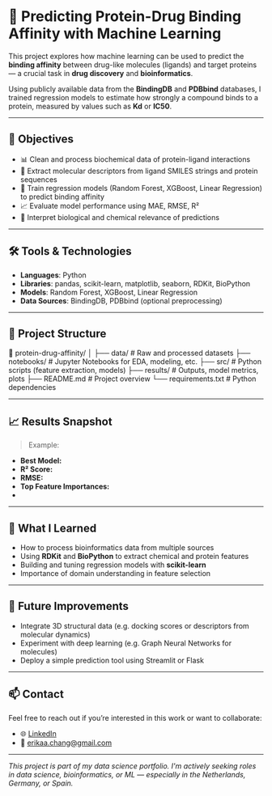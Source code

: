 # 🔬 Predicting Protein-Drug Binding Affinity with Machine Learning

This project explores how machine learning can be used to predict the **binding affinity** between drug-like molecules (ligands) and target proteins — a crucial task in **drug discovery** and **bioinformatics**.

Using publicly available data from the **BindingDB** and **PDBbind** databases, I trained regression models to estimate how strongly a compound binds to a protein, measured by values such as **Kd** or **IC50**.

---

## 🎯 Objectives

- 📊 Clean and process biochemical data of protein-ligand interactions
- 🧪 Extract molecular descriptors from ligand SMILES strings and protein sequences
- 🤖 Train regression models (Random Forest, XGBoost, Linear Regression) to predict binding affinity
- 📈 Evaluate model performance using MAE, RMSE, R²
- 🧬 Interpret biological and chemical relevance of predictions

---

## 🛠️ Tools & Technologies

- **Languages**: Python  
- **Libraries**: pandas, scikit-learn, matplotlib, seaborn, RDKit, BioPython  
- **Models**: Random Forest, XGBoost, Linear Regression  
- **Data Sources**: BindingDB, PDBbind (optional preprocessing)

---

## 📂 Project Structure
📁 protein-drug-affinity/ │ 
                          ├── data/ # Raw and processed datasets 
                          ├── notebooks/ # Jupyter Notebooks for EDA, modeling, etc. 
                          ├── src/ # Python scripts (feature extraction, models) 
                          ├── results/ # Outputs, model metrics, plots 
                          ├── README.md # Project overview 
                          └── requirements.txt # Python dependencies

---

## 📈 Results Snapshot

> Example:
- **Best Model:**  
- **R² Score:**   
- **RMSE:**   
- **Top Feature Importances:**
- 
---

## 🧠 What I Learned

- How to process bioinformatics data from multiple sources
- Using **RDKit** and **BioPython** to extract chemical and protein features
- Building and tuning regression models with **scikit-learn**
- Importance of domain understanding in feature selection

---

## 🚀 Future Improvements

- Integrate 3D structural data (e.g. docking scores or descriptors from molecular dynamics)
- Experiment with deep learning (e.g. Graph Neural Networks for molecules)
- Deploy a simple prediction tool using Streamlit or Flask

---

## 📫 Contact

Feel free to reach out if you’re interested in this work or want to collaborate:

- 🌐 [LinkedIn](https://www.linkedin.com/in/ecdazevedo)  
- 📧 erikaa.chang@gmail.com

---

_This project is part of my data science portfolio. I'm actively seeking roles in data science, bioinformatics, or ML — especially in the Netherlands, Germany, or Spain._


